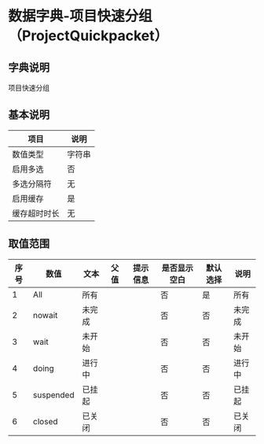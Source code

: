 # 数据字典-项目快速分组（ProjectQuickpacket）
## 字典说明
项目快速分组

## 基本说明
| 项目 | 说明 |
| ---- | ---- |
| 数值类型 | 字符串 |
| 启用多选 | 否 |
| 多选分隔符 | 无 |
| 启用缓存 | 是 |
| 缓存超时时长 | 无 |

## 取值范围
| 序号 | 数值 | 文本 | 父值 | 提示信息 | 是否显示空白 | 默认选择 | 说明 |
| ---- | ---- | ---- | ---- | ---- | ---- | ---- | ---- |
| 1 | All | 所有 |  |  | 否 | 是 | 所有 |
| 2 | nowait | 未完成 |  |  | 否 | 否 | 未完成 |
| 3 | wait | 未开始 |  |  | 否 | 否 | 未开始 |
| 4 | doing | 进行中 |  |  | 否 | 否 | 进行中 |
| 5 | suspended | 已挂起 |  |  | 否 | 否 | 已挂起 |
| 6 | closed | 已关闭 |  |  | 否 | 否 | 已关闭 |

